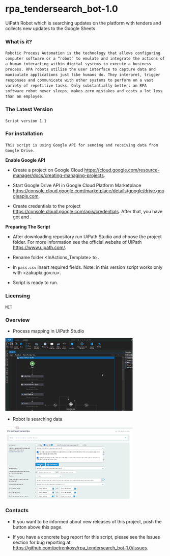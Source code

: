 # rpa_tendersearch_bot-1.0
UiPath Robot which is searching updates on the platform with tenders  and collects new updates to the Google Sheets

<h3>What is it?</h3>

`Robotic Process Automation is the technology that allows configuring computer software or a “robot” to emulate and integrate the actions of a human interacting within digital systems to execute a business process. RPA robots utilize the user interface to capture data and manipulate applications just like humans do. They interpret, trigger responses and communicate with other systems to perform on a vast variety of repetitive tasks. Only substantially better: an RPA software robot never sleeps, makes zero mistakes and costs a lot less than an employee.`


<h3>The Latest Version</h3>

`Script version 1.1`


<h3>For installation</h3>

`This script is using Google API for sending and receiving data from Google Drive.`


**Enable Google API**

* Create a project on Google Cloud <https://cloud.google.com/resource-manager/docs/creating-managing-projects>.

* Start Google Drive API in Google Cloud Platform Marketplace <https://console.cloud.google.com/marketplace/details/google/drive.googleapis.com>.

* Create credentials to the project <https://console.cloud.google.com/apis/credentials>. After that, you have got <Client ID> and <Client Secret>.


**Preparing The Script**

* After downloading repository run UiPath Studio and choose the project folder. For more information see the official website of UiPath <https://www.uipath.com/>.

* Rename folder <InActions_Template> to <InActions>.

* In `pass.csv` insert required fields. Note: in this version script works only with <zakupki.gov.ru>.

* Script is ready to run.


<h3>Licensing</h3>

`MIT`


<h3>Overview</h3>

* Process mapping in UiPath Studio

![](https://raw.githubusercontent.com/petrenkosv/rpa_tendersearch_bot-1.1/master/.gifs/process-structure.gif)


* Robot is searching data

![](https://raw.githubusercontent.com/petrenkosv/rpa_tendersearch_bot-1.1/master/.gifs/tender-search.gif)



<h3>Contacts</h3>

* If you want to be informed about new releases of this project, push the <star> button above this page.

* If you have a concrete bug report for this script, please see the Issues section for bug reporting at <https://github.com/petrenkosv/rpa_tendersearch_bot-1.0/issues>.
